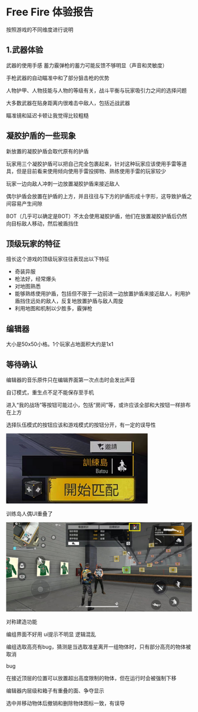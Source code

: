 # Free Fire 体验报告
按照游戏的不同维度进行说明

## 1.武器体验
武器的使用手感
蓄力霰弹枪的蓄力可能反馈不够明显（声音和灵敏度）

手枪武器的自动瞄准中和了部分狙击枪的优势

人物护甲、人物技能与人物的等级有关，战斗平衡与玩家吸引力之间的选择问题

大多数武器在贴身距离内很难击中敌人，包括近战武器

瞄准镜和延迟卡顿让我觉得比较粗糙

## 凝胶护盾的一些现象

新放置的凝胶护盾会取代原有的护盾

玩家用三个凝胶护盾可以把自己完全包裹起来，针对这种玩家应该使用手雷等道具，但是目前看来使用倾向使用手雷投掷物、熟练使用手雷的玩家较少

玩家一边向敌人冲刺一边放置凝胶护盾来接近敌人

偶尔护盾会放置在护盾的上方，并且往往与下方的护盾形成十字形，这导致护盾之间容易产生间隙

BOT（几乎可以确定是BOT）不太会使用凝胶护盾，他们在放置凝胶护盾后仍然向目标敌人移动，然后被盾挡住



## 顶级玩家的特征

擅长这个游戏的顶级玩家往往表现出以下特征
+ 奇装异服
+ 枪法好，经常爆头
+ 对地图熟悉
+ 能够熟练使用护盾，包括但不限于一边前进一边放置护盾来接近敌人，利用护盾挡住远处的敌人，反复地放置护盾与敌人周旋
+ 利用地图和机制以少胜多，霰弹枪


## 编辑器

大小是50x50小格。1个玩家占地面积大约是1x1


## 等待确认

编辑器的音乐原件只在编辑界面第一次点击时会发出声音

自订模式，重生点不足不能保存至手机

进入“我的战场”等按钮可能过小，包括“房间”等，或许应该全部和大按钮一样排布在上方

选择队伍模式的按钮应该和游戏模式的按钮分开，有一定的误导性

![“训练岛”和模式选择按钮](./%E6%A8%A1%E5%BC%8F%E6%8C%89%E9%92%AE.png)

训练岛人偶UI重叠了

![“训练岛”和模式选择按钮](./UI%E9%87%8D%E5%8F%A0.jpg)

对称建造功能

编组界面不好用
ui提示不明显
逻辑混乱

编组选取高亮有bug，猜测是当选取准星离开一组物体时，只有部分高亮的物体被取消

bug

在接近顶层的位置可以放置超出高度限制的物体，但在运行时会被强制下移

编辑器内层级和箱子有重叠的面、争夺显示

选中并移动物体后撤销和删除物体图标一致，有误导

